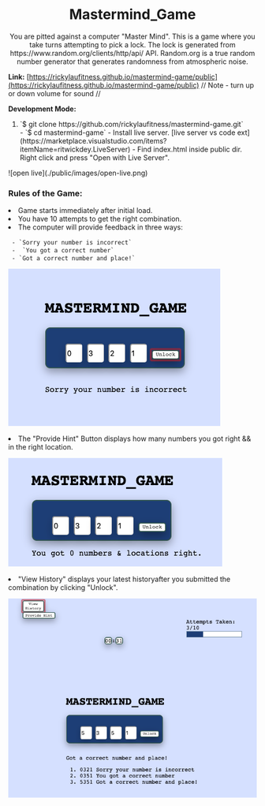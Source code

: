 <h1 align="center">Mastermind_Game</h1>

<p align="center">
You are pitted against a computer "Master Mind". This is a game where you take turns attempting to
pick a lock. The lock is generated from https://www.random.org/clients/http/api/ API. Random.org is
a true random number generator that generates randomness from atmospheric noise.
</p>

**Link:** [https://rickylaufitness.github.io/mastermind-game/public](https://rickylaufitness.github.io/mastermind-game/public) // Note - turn up or down volume for sound //

**Development Mode:**
<ol>
     <li>`$ git clone https://github.com/rickylaufitness/mastermind-game.git`</li>
- `$ cd mastermind-game`
- Install live server. [live server vs code ext](https://marketplace.visualstudio.com/items?itemName=ritwickdey.LiveServer)
- Find index.html inside public dir. Right click and press "Open with Live Server".
</ol>
![open live](./public/images/open-live.png)

<h3>Rules of the Game:</h3>
<li>Game starts immediately after initial load.</li>
<li>You have 10 attempts to get the right combination.</li>
<li>The computer will provide feedback in three ways:</li>

     - `Sorry your number is incorrect`
     -  `You got a correct number`
     - `Got a correct number and place!`

![feedback](./public/images/feedback.png)

<li>The "Provide Hint" Button displays how many numbers you got right && in the right location.</li>

![provide hint](./public/images/provide-hint.png)

<li> "View History" displays your latest historyafter you submitted the combination by clicking "Unlock".</li>

![view history](./public/images/view-history.png)
